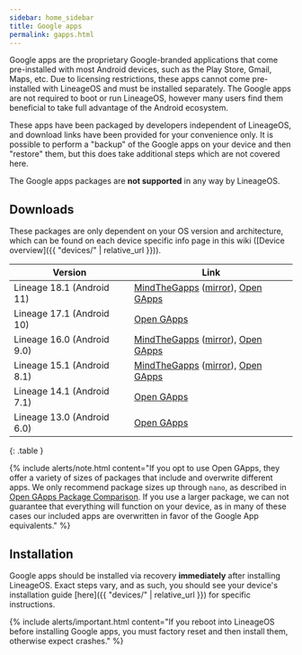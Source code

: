 ```yaml
---
sidebar: home_sidebar
title: Google apps
permalink: gapps.html
---
```

Google apps are the proprietary Google-branded applications that come pre-installed with most Android devices, such as the Play Store, Gmail, Maps, etc.
Due to licensing restrictions, these apps cannot come pre-installed with LineageOS and must be installed separately. The Google apps are not required to
boot or run LineageOS, however many users find them beneficial to take full advantage of the Android ecosystem.

These apps have been packaged by developers independent of LineageOS, and download links have been provided for your convenience only. It is possible to perform
a "backup" of the Google apps on your device and then "restore" them, but this does take additional steps which are not covered here.

The Google apps packages are **not supported** in any way by LineageOS.

## Downloads

These packages are only dependent on your OS version and architecture, which can be found on each device specific info page in this wiki ([Device overview]({{ "devices/" | relative_url }})).

|Version                   |Link                                                   |
|--------------------------|-------------------------------------------------------|
|Lineage 18.1 (Android 11)|[MindTheGapps](https://androidfilehost.com/?w=files&flid=322935) ([mirror](http://downloads.codefi.re/jdcteam/javelinanddart/gapps)), [Open GApps](https://opengapps.org/?api=11.0&variant=nano)|
|Lineage 17.1 (Android 10)|[Open GApps](https://opengapps.org/?api=10.0&variant=nano)|
|Lineage 16.0 (Android 9.0)  |[MindTheGapps](https://androidfilehost.com/?w=files&flid=170282) ([mirror](http://downloads.codefi.re/jdcteam/javelinanddart/gapps)), [Open GApps](https://opengapps.org/?api=9.0&variant=nano)|
|Lineage 15.1 (Android 8.1)|[MindTheGapps](https://androidfilehost.com/?w=files&flid=170282) ([mirror](http://downloads.codefi.re/jdcteam/javelinanddart/gapps)), [Open GApps](https://opengapps.org/?api=8.1&variant=nano)|
|Lineage 14.1 (Android 7.1)|[Open GApps](https://opengapps.org/?api=7.1&variant=nano)|
|Lineage 13.0 (Android 6.0)|[Open GApps](https://opengapps.org/?api=6.0&variant=nano)|
{: .table }

{% include alerts/note.html content="If you opt to use Open GApps, they offer a variety of sizes of packages that include and overwrite different apps. We only recommend package sizes up through `nano`, as described in [Open GApps Package Comparison](https://github.com/opengapps/opengapps/wiki/Package-Comparison). If you use a larger package, we can not guarantee that everything will function on your device, as in many of these cases our included apps are overwritten in favor of the Google App equivalents." %}

## Installation

Google apps should be installed via recovery **immediately** after installing LineageOS. Exact steps vary, and as such, you should see your device's installation guide [here]({{ "devices/" | relative_url }}) for specific instructions.

{% include alerts/important.html content="If you reboot into LineageOS before installing Google apps, you must factory reset and then install them, otherwise expect crashes." %}
